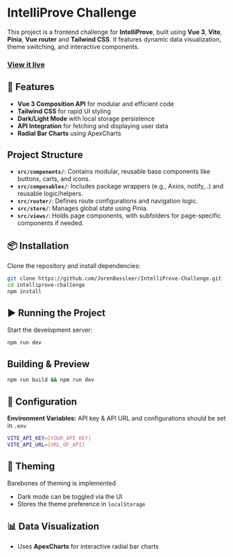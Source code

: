 # IntelliProve Challenge

This project is a frontend challenge for **IntelliProve**, built using **Vue 3**, **Vite**, **Pinia**, **Vue router** and **Tailwind CSS**. It features dynamic data visualization, theme switching, and interactive components.

### [View it live](https://intelli-prove-challenge.vercel.app/)

## 🚀 Features
- **Vue 3 Composition API** for modular and efficient code  
- **Tailwind CSS** for rapid UI styling  
- **Dark/Light Mode** with local storage persistence  
- **API Integration** for fetching and displaying user data  
- **Radial Bar Charts** using ApexCharts  

## Project Structure

- **`src/components/`**: Contains modular, reusable base components like buttons, carts, and icons.
- **`src/composables/`**: Includes package wrappers (e.g., Axios, notify,..) and reusable logic/helpers.
- **`src/router/`**: Defines route configurations and navigation logic.
- **`src/store/`**: Manages global state using Pinia.
- **`src/views/`**: Holds page components, with subfolders for page-specific components if needed.

## 📦 Installation
Clone the repository and install dependencies:  
```sh
git clone https://github.com/JorenBassleer/IntelliProve-Challenge.git
cd intelliprove-challenge
npm install
```

## ▶️ Running the Project
Start the development server:  
```sh
npm run dev
```

## Building & Preview
```sh
npm run build && npm run dev
```

## 🔧 Configuration
**Environment Variables:** API key & API URL and configurations should be set in `.env`
```sh
VITE_API_KEY=[YOUR_API_KEY]
VITE_API_URL=[URL_OF_API]
```

## 🎨 Theming
Barebones of theming is implemented
- Dark mode can be toggled via the UI  
- Stores the theme preference in `localStorage`

## 📊 Data Visualization
- Uses **ApexCharts** for interactive radial bar charts  